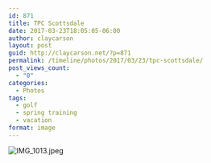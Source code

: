 ```yaml
---
id: 871
title: TPC Scottsdale
date: 2017-03-23T18:05:05-06:00
author: claycarson
layout: post
guid: http://claycarson.net/?p=871
permalink: /timeline/photos/2017/03/23/tpc-scottsdale/
post_views_count:
  - "0"
categories:
  - Photos
tags:
  - golf
  - spring training
  - vacation
format: image
---
```

<img src="http://claycarson.net/wp-content/uploads/2017/04/IMG_1013.jpeg" alt="IMG_1013.jpeg">